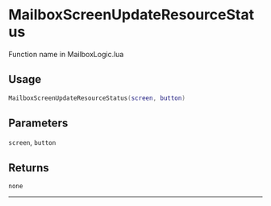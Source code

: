 # MailboxScreenUpdateResourceStatus
Function name in MailboxLogic.lua
## Usage
```lua
MailboxScreenUpdateResourceStatus(screen, button)
```
## Parameters
`screen`, `button`
## Returns
`none`

---